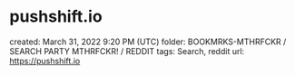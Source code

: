 # pushshift.io

created: March 31, 2022 9:20 PM (UTC)
folder: BOOKMRKS-MTHRFCKR / SEARCH PARTY MTHRFCKR! / REDDIT
tags: Search, reddit
url: https://pushshift.io